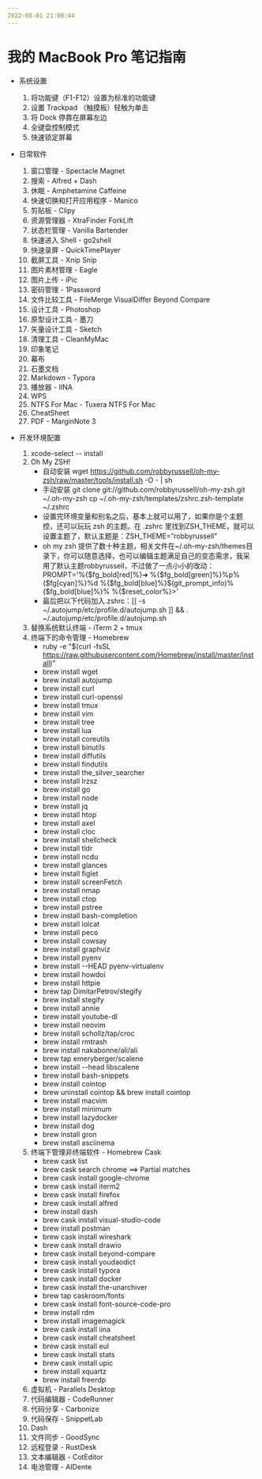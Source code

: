 ```yaml
---
2022-08-01 21:08:44
---
```


# 我的 MacBook Pro 笔记指南

* 系统设置
    1. 将功能键（F1-F12）设置为标准的功能键
    2. 设置 Trackpad （触摸板）轻触为单击
    3. 将 Dock 停靠在屏幕左边
    4. 全键盘控制模式
    5. 快速锁定屏幕
   
* 日常软件
    1. 窗口管理 -  Spectacle Magnet
    2. 搜索 - Alfred + Dash
    3. 休眠 -  Amphetamine Caffeine
    4. 快速切换和打开应用程序 - Manico
    5. 剪贴板 - Clipy
    6. 资源管理器 - XtraFinder ForkLift
    7. 状态栏管理 -  Vanilla Bartender
    8. 快速进入 Shell - go2shell
    9. 快速录屏 - QuickTimePlayer
    10. 截屏工具 -  Xnip Snip
    11. 图片素材管理 - Eagle
    12. 图片上传 - iPic
    13. 密码管理 - 1Password
    14. 文件比较工具 - FileMerge VisualDiffer Beyond Compare
    15. 设计工具 - Photoshop
    16. 原型设计工具 - 墨刀
    17. 矢量设计工具 - Sketch
    18. 清理工具 - CleanMyMac
    19. 印象笔记
    20. 幕布
    21. 石墨文档
    22. Markdown - Typora
    23. 播放器 - IINA
    24. WPS
    25. NTFS For Mac - Tuxera NTFS For Mac
    26. CheatSheet
    27. PDF - MarginNote 3

* 开发环境配置
    1. xcode-select -- install
    2. Oh My ZSH!
        * 自动安装 wget https://github.com/robbyrussell/oh-my-zsh/raw/master/tools/install.sh -O - | sh
        * 手动安装 git clone git://github.com/robbyrussell/oh-my-zsh.git ~/.oh-my-zsh cp ~/.oh-my-zsh/templates/zshrc.zsh-template ~/.zshrc
        * 设置完环境变量和别名之后，基本上就可以用了，如果你是个主题控，还可以玩玩 zsh 的主题。在 .zshrc 里找到ZSH_THEME，就可以设置主题了，默认主题是：ZSH_THEME=”robbyrussell”
        * oh my zsh 提供了数十种主题，相关文件在~/.oh-my-zsh/themes目录下，你可以随意选择，也可以编辑主题满足自己的变态需求，我采用了默认主题robbyrussell，不过做了一点小小的改动：PROMPT='%{$fg_bold[red]%}➜ %{$fg_bold[green]%}%p%{$fg[cyan]%}%d %{$fg_bold[blue]%}$(git_prompt_info)%{$fg_bold[blue]%}% %{$reset_color%}>'
        * 最后把以下代码加入.zshrc：[[ -s ~/.autojump/etc/profile.d/autojump.sh ]] && . ~/.autojump/etc/profile.d/autojump.sh
    1. 替换系统默认终端 - iTerm 2 + tmux
    2. 终端下的命令管理 - Homebrew
        * ruby -e "$(curl -fsSL https://raw.githubusercontent.com/Homebrew/install/master/install)"
        * brew install wget
        * brew install autojump
        * brew install curl
        * brew install curl-openssl
        * brew install tmux
        * brew install vim
        * brew install tree
        * brew install lua
        * brew install coreutils
        * brew install binutils
        * brew install diffutils
        * brew install findutils
        * brew install the_silver_searcher
        * brew install lrzsz
        * brew install go
        * brew install node
        * brew install jq
        * brew install htop
        * brew install axel
        * brew install cloc
        * brew install shellcheck
        * brew install tldr
        * brew install ncdu
        * brew install glances
        * brew install figlet
        * brew install screenFetch
        * brew install nmap
        * brew install ctop
        * brew install pstree
        * brew install bash-completion
        * brew install lolcat
        * brew install peco
        * brew install cowsay
        * brew install graphviz
        * brew install pyenv
        * brew install --HEAD pyenv-virtualenv
        * brew install howdoi
        * brew install httpie
        * brew tap DimitarPetrov/stegify
        * brew install stegify
        * brew install annie
        * brew install youtube-dl
        * brew install neovim
        * brew install schollz/tap/croc
        * brew install rmtrash
        * brew install nakabonne/ali/ali
        * brew tap emeryberger/scalene
        * brew install --head libscalene
        * brew install bash-snippets
        * brew install cointop
        * brew uninstall cointop && brew install cointop
        * brew install macvim
        * brew install minimum
        * brew install lazydocker
        * brew install dog
        * brew install gron
        * brew install asciinema
    3. 终端下管理非终端软件 - Homebrew Cask
        * brew cask list
        * brew cask search chrome ==> Partial matches
        * brew cask install google-chrome
        * brew cask install iterm2
        * brew cask install firefox
        * brew cask install alfred
        * brew install dash
        * brew cask install visual-studio-code
        * brew install postman
        * brew cask install wireshark
        * brew cask install drawio
        * brew cask install beyond-compare
        * brew cask install youdaodict
        * brew cask install typora
        * brew cask install docker
        * brew cask install the-unarchiver
        * brew tap caskroom/fonts
        * brew cask install font-source-code-pro
        * brew install rdm
        * brew install imagemagick
        * brew cask install iina
        * brew cask install cheatsheet
        * brew cask install eul
        * brew cask install stats
        * brew cask install upic
        * brew install xquartz
        * brew install freerdp
    4. 虚拟机 - Parallels Desktop
    5. 代码编辑器 - CodeRunner
    6. 代码分享 - Carbonize
    7. 代码保存 - SnippetLab
    8. Dash
    9. 文件同步 - GoodSync
    10. 远程登录 - RustDesk
    11. 文本编辑器 - CotEditor
    12. 电池管理 - AIDente
